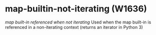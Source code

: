 # map-builtin-not-iterating (W1636)
*map built-in referenced when not iterating* Used when the map built-in
is referenced in a non-iterating context (returns an iterator in Python
3)
